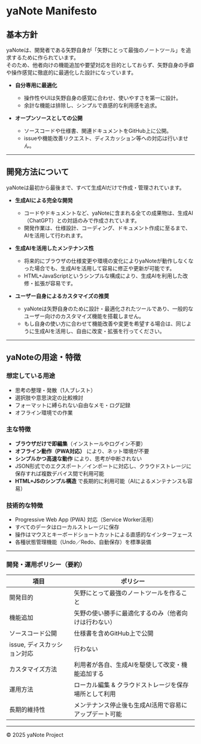 # yaNote Manifesto

## 基本方針
yaNoteは、開発者である矢野自身が「矢野にとって最強のノートツール」を追求するために作られています。  
そのため、他者向けの機能追加や要望対応を目的としておらず、矢野自身の手癖や操作感覚に徹底的に最適化した設計になっています。

- **自分専用に最適化**
  - 操作性やUIは矢野自身の感覚に合わせ、使いやすさを第一に設計。
  - 余計な機能は排除し、シンプルで直感的な利用感を追求。

- **オープンソースとしての公開**
  - ソースコードや仕様書、関連ドキュメントをGitHub上に公開。
  - issueや機能改善リクエスト、ディスカッション等への対応は行いません。

---

## 開発方法について

yaNoteは最初から最後まで、すべて生成AIだけで作成・管理されています。

- **生成AIによる完全な開発**
  - コードやドキュメントなど、yaNoteに含まれる全ての成果物は、生成AI（ChatGPT）との対話のみで作成されています。
  - 開発作業は、仕様設計、コーディング、ドキュメント作成に至るまで、AIを活用して行われます。

- **生成AIを活用したメンテナンス性**
  - 将来的にブラウザの仕様変更や環境の変化によりyaNoteが動作しなくなった場合でも、生成AIを活用して容易に修正や更新が可能です。
  - HTML+JavaScriptというシンプルな構成により、生成AIを利用した改修・拡張が容易です。

- **ユーザー自身によるカスタマイズの推奨**
  - yaNoteは矢野自身のために設計・最適化されたツールであり、一般的なユーザー向けのカスタマイズ機能を搭載しません。
  - もし自身の使い方に合わせて機能改善や変更を希望する場合は、同じように生成AIを活用し、自由に改変・拡張を行ってください。

---

## yaNoteの用途・特徴

### 想定している用途
- 思考の整理・発散（1人ブレスト）
- 選択肢や意思決定の比較検討
- フォーマットに縛られない自由なメモ・ログ記録
- オフライン環境での作業

### 主な特徴
- **ブラウザだけで即編集**（インストールやログイン不要）
- **オフライン動作（PWA対応）** により、ネット環境が不要
- **シンプルかつ高速な動作** により、思考が中断されない
- JSON形式でのエクスポート／インポートに対応し、クラウドストレージに保存すれば複数デバイス間で利用可能
- **HTML+JSのシンプル構造** で長期的に利用可能（AIによるメンテナンスも容易）

### 技術的な特徴
- Progressive Web App (PWA) 対応（Service Worker活用）
- すべてのデータはローカルストレージに保存
- 操作はマウスとキーボードショートカットによる直感的なインターフェース
- 各種状態管理機能（Undo／Redo、自動保存）を標準装備

---

### 開発・運用ポリシー（要約）

| 項目                   | ポリシー                                      |
|----------------------|-------------------------------------------------|
| 開発目的 | 矢野にとって最強のノートツールを作ること |
| 機能追加 | 矢野の使い勝手に最適化するのみ（他者向けは行わない） |
| ソースコード公開 | 仕様書を含めGitHub上で公開 |
| issue, ディスカッション対応 | 行わない |
| カスタマイズ方法 | 利用者が各自、生成AIを駆使して改変・機能追加する |
| 運用方法 | ローカル編集 & クラウドストレージを保存場所として利用 |
| 長期的維持性 | メンテナンス停止後も生成AI活用で容易にアップデート可能 |

---

© 2025 yaNote Project